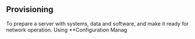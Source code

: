 ## Provisioning
To prepare a server with systems, data and software, and make it ready for network operation. Using **Configuration Manag